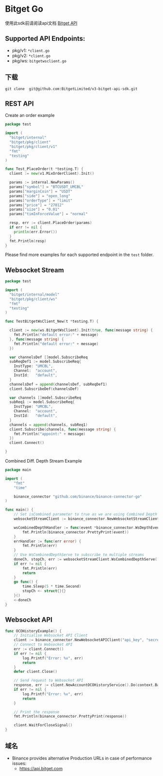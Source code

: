 # Bitget Go


使用此sdk前请阅读api文档 [Bitget API](https://bitgetlimited.github.io/apidoc/en/mix/)

## Supported API Endpoints:
- pkg/v1: `*client.go`
- pkg/v2: `*client.go`
- pkg/ws: `bitgetwsclient.go`


## 下载
```shell
git clone  git@github.com:BitgetLimited/v3-bitget-api-sdk.git
```

## REST API

Create an order example

```go
package test

import (
  "bitget/internal"
  "bitget/pkg/client"
  "bitget/pkg/client/v1"
  "fmt"
  "testing"
)

func Test_PlaceOrder(t *testing.T) {
  client := new(v1.MixOrderClient).Init()

  params := internal.NewParams()
  params["symbol"] = "BTCUSDT_UMCBL"
  params["marginCoin"] = "USDT"
  params["side"] = "open_long"
  params["orderType"] = "limit"
  params["price"] = "27012"
  params["size"] = "0.01"
  params["timInForceValue"] = "normal"

  resp, err := client.PlaceOrder(params)
  if err != nil {
    println(err.Error())
  }
  fmt.Println(resp)
}
```

Please find more examples for each supported endpoint in the `test` folder.

## Websocket Stream


```go
package test

import (
  "bitget/internal/model"
  "bitget/pkg/client/ws"
  "fmt"
  "testing"
)

func TestBitgetWsClient_New(t *testing.T) {

  client := new(ws.BitgetWsClient).Init(true, func(message string) {
    fmt.Println("default error:" + message)
  }, func(message string) {
    fmt.Println("default error:" + message)
  })

  var channelsDef []model.SubscribeReq
  subReqDef1 := model.SubscribeReq{
    InstType: "UMCBL",
    Channel:  "account",
    InstId:   "default",
  }
  channelsDef = append(channelsDef, subReqDef1)
  client.SubscribeDef(channelsDef)

  var channels []model.SubscribeReq
  subReq1 := model.SubscribeReq{
    InstType: "UMCBL",
    Channel:  "account",
    InstId:   "default",
  }
  channels = append(channels, subReq1)
  client.Subscribe(channels, func(message string) {
    fmt.Println("appoint:" + message)
  })
  client.Connect()

}

```

Combined Diff. Depth Stream Example

```go
package main

import (
	"fmt"
	"time"

	binance_connector "github.com/binance/binance-connector-go"
)

func main() {
	// Set isCombined parameter to true as we are using Combined Depth Stream
	websocketStreamClient := binance_connector.NewWebsocketStreamClient(true)

	wsCombinedDepthHandler := func(event *binance_connector.WsDepthEvent) {
		fmt.Println(binance_connector.PrettyPrint(event))
	}
	errHandler := func(err error) {
		fmt.Println(err)
	}
	// Use WsCombinedDepthServe to subscribe to multiple streams
	doneCh, stopCh, err := websocketStreamClient.WsCombinedDepthServe([]string{"LTCBTC", "BTCUSDT", "MATICUSDT"}, wsCombinedDepthHandler, errHandler)
	if err != nil {
		fmt.Println(err)
		return
	}
	go func() {
		time.Sleep(5 * time.Second)
		stopCh <- struct{}{}
	}()
	<-doneCh
}
```

## Websocket API

```go
func OCOHistoryExample() {
	// Initialise Websocket API Client
	client := binance_connector.NewWebsocketAPIClient("api_key", "secret_key")
	// Connect to Websocket API
	err := client.Connect()
	if err != nil {
		log.Printf("Error: %v", err)
		return
	}
	defer client.Close()

	// Send request to Websocket API
	response, err := client.NewAccountOCOHistoryService().Do(context.Background())
	if err != nil {
		log.Printf("Error: %v", err)
		return
	}

	// Print the response
	fmt.Println(binance_connector.PrettyPrint(response))

	client.WaitForCloseSignal()
}
```

## 域名
- Binance provides alternative Production URLs in case of performance issues:
    - https://api.bitget.com

